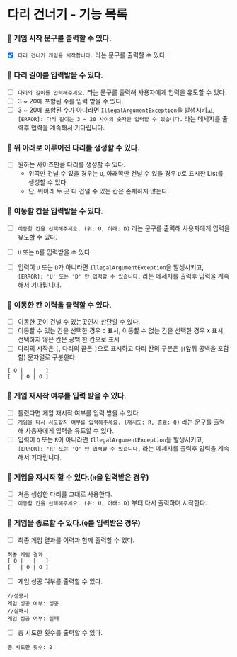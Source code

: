 # 다리 건너기 - 기능 목록
### 🎯 게임 시작 문구를 출력할 수 있다.
- [x] `다리 건너기 게임을 시작합니다.` 라는 문구를 출력할 수 있다.

### 🎯 다리 길이를 입력받을 수 있다.
 - [ ] `다리의 길이를 입력해주세요.` 라는 문구를 출력해 사용자에게 입력을 유도할 수 있다.
 - [ ] 3 ~ 20에 포함된 수를 입력 받을 수 있다.
 - [ ] 3 ~ 20에 포함된 수가 아니라면 `IllegalArgumentException`을 발생시키고, `[ERROR]: 다리 길이는 3 ~ 20 사이의 숫자만 입력할 수 있습니다.` 라는 메세지를 출력후 입력을 계속해서 기다립니다.

### 🎯 위 아래로 이루어진 다리를 생성할 수 있다.
- [ ] 원하는 사이즈만큼 다리를 생성할 수 있다. 
    - 위쪽만 건널 수 있을 경우는 `U`, 아래쪽만 건널 수 있을 경우 `D`로 표시한 List를 생성할 수 있다.
    - 단, 위아래 두 곳 다 건널 수 있는 칸은 존재하지 않는다.

### 🎯 이동할 칸을 입력받을 수 있다.
- [ ] `이동할 칸을 선택해주세요. (위: U, 아래: D)` 라는 문구를 출력해 사용자에게 입력을 유도할 수 있다.
- [ ] `U` 또는 `D`를 입력받을 수 있다.
- [ ] 입력이 `U` 또는 `D`가 아니라면 `IllegalArgumentException`을 발생시키고, `[ERROR]: 'U' 또는 'D' 만 입력할 수 있습니다.` 라는 메세지를 출력후 입력을 계속해서 기다립니다.


### 🎯 이동한 칸 이력을 출력할 수 있다.
- [ ] 이동한 곳이 건널 수 있는곳인지 판단할 수 있다.
- [ ] 이동할 수 있는 칸을 선택한 경우 `O` 표시, 이동할 수 없는 칸을 선택한 경우 `X` 표시, 선택하지 않은 칸은 공백 한 칸으로 표시
- [ ] 다리의 시작은 `[`, 다리의 끝은 `]`으로 표시하고 다리 칸의 구분은 ` | `(앞뒤 공백을 포함함) 문자열로 구분한다.
```
[ O |   |   ]
[   | O | O ]
```

### 🎯 게임 재시작 여부를 입력 받을 수 있다.
- [ ] 틀렸다면 게임 재시작 여부를 입력 받을 수 있다.
- [ ] `게임을 다시 시도할지 여부를 입력해주세요. (재시도: R, 종료: Q)` 라는 문구를 출력해 사용자에게 입력을 유도할 수 있다.
- [ ] 입력이 `Q` 또는 `R`이 아니라면 `IllegalArgumentException`을 발생시키고, `[ERROR]: 'R' 또는 'Q' 만 입력할 수 있습니다.` 라는 메세지를 출력후 입력을 계속해서 기다립니다.

### 🎯 게임을 재시작 할 수 있다.(`R`을 입력받은 경우)
- [ ] 처음 생성한 다리를 그대로 사용한다.
- [ ] `이동할 칸을 선택해주세요. (위: U, 아래: D)` 부터 다시 출력하며 시작한다.

### 🎯 게임을 종료할 수 있다.(`Q`를 입력받은 경우)
- [ ] 최종 게임 결과를 이력과 함께 출력할 수 있다.
```
최종 게임 결과
[ O |   |   ]
[   | O | O ]
```
- [ ] 게임 성공 여부를 출력할 수 있다.
```
//성공시
게임 성공 여부: 성공
//실패시
게임 성공 여부: 실패
```

- [ ] 총 시도한 횟수를 출력할 수 있다.
```
총 시도한 횟수: 2
```